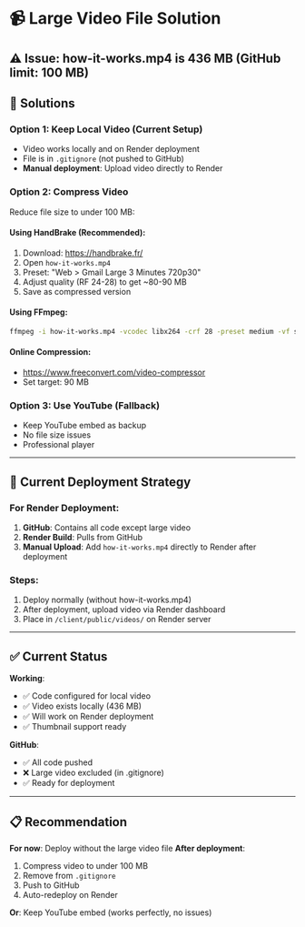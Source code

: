 # 📹 Large Video File Solution

## ⚠️ Issue: how-it-works.mp4 is 436 MB (GitHub limit: 100 MB)

## 🎯 **Solutions**

### **Option 1: Keep Local Video (Current Setup)**
- Video works locally and on Render deployment
- File is in `.gitignore` (not pushed to GitHub)
- **Manual deployment**: Upload video directly to Render

### **Option 2: Compress Video**
Reduce file size to under 100 MB:

#### Using HandBrake (Recommended):
1. Download: https://handbrake.fr/
2. Open `how-it-works.mp4`
3. Preset: "Web > Gmail Large 3 Minutes 720p30"
4. Adjust quality (RF 24-28) to get ~80-90 MB
5. Save as compressed version

#### Using FFmpeg:
```bash
ffmpeg -i how-it-works.mp4 -vcodec libx264 -crf 28 -preset medium -vf scale=1280:720 how-it-works-compressed.mp4
```

#### Online Compression:
- https://www.freeconvert.com/video-compressor
- Set target: 90 MB

### **Option 3: Use YouTube (Fallback)**
- Keep YouTube embed as backup
- No file size issues
- Professional player

---

## 🚀 **Current Deployment Strategy**

### **For Render Deployment**:
1. **GitHub**: Contains all code except large video
2. **Render Build**: Pulls from GitHub
3. **Manual Upload**: Add `how-it-works.mp4` directly to Render after deployment

### **Steps**:
1. Deploy normally (without how-it-works.mp4)
2. After deployment, upload video via Render dashboard
3. Place in `/client/public/videos/` on Render server

---

## ✅ **Current Status**

**Working**:
- ✅ Code configured for local video
- ✅ Video exists locally (436 MB)
- ✅ Will work on Render deployment
- ✅ Thumbnail support ready

**GitHub**:
- ✅ All code pushed
- ❌ Large video excluded (in .gitignore)
- ✅ Ready for deployment

---

## 📋 **Recommendation**

**For now**: Deploy without the large video file
**After deployment**: 
1. Compress video to under 100 MB
2. Remove from `.gitignore`
3. Push to GitHub
4. Auto-redeploy on Render

**Or**: Keep YouTube embed (works perfectly, no issues)
